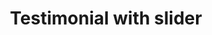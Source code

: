 ---
title: Testimonial with slider
category: Marketing
paid: true
isActive: true
ltr: {"vue":{"vueCss":[],"vueTail":[]},"react":{"jsxCss":[],"jsxTail":[{"label":"App.jsx","code":"import { useState } from \"react\"\n\nexport default () => {\n\n    const testimonials = [\n        {\n            avatar: \"https://api.uifaces.co/our-content/donated/xZ4wg2Xj.jpg\",\n            name: \"Martin escobar\",\n            title: \"Founder of meta\",\n            quote: \"Lorem ipsum dolor sit amet, consectetur adipiscing elit. Nunc et est hendrerit, porta nunc vitae, gravida justo. Nunc fermentum magna lorem, euismod volutpat arcu volutpat et.\"\n        },\n        {\n            avatar: \"https://randomuser.me/api/portraits/women/79.jpg\",\n            name: \"Angela stian\",\n            title: \"Product designer\",\n            quote: \"It is a long established fact that a reader will be distracted by the readable content of a page when looking at its layout, that the point of using Lorem Ipsum.\"\n        },\n        {\n            avatar: \"https://randomuser.me/api/portraits/men/86.jpg\",\n            name: \"Karim ahmed\",\n            title: \"DevOp engineer\",\n            quote: \"At vero eos et accusamus et iusto odio dignissimos ducimus qui blanditiis praesentium voluptatum deleniti atque corrupti quos dolores et quas molestias excepturi sint occaecati \"\n        },\n    ]\n\n    const [currentTestimonial, setCurrentTestimonial] = useState(0)\n\n    return (\n        <section className=\"py-14\">\n            <div className=\"max-w-screen-xl mx-auto px-4 md:px-8\">\n                <div className=\"max-w-3xl mx-auto text-center\">\n                    <h3 className=\"text-indigo-600 font-semibold pb-6\">What people are saying</h3>\n                    <ul>\n                        {\n                            testimonials.map((item, idx) => (\n                                currentTestimonial == idx ? (\n                                    <li key={idx}>\n                                        <figure>\n                                            <blockquote>\n                                                <p className=\"text-gray-800 text-xl font-semibold sm:text-2xl\">\n                                                    “{item.quote}“\n                                                </p>\n                                            </blockquote>\n                                            <div className=\"mt-6\">\n                                                <img src={item.avatar} className=\"w-16 h-16 mx-auto rounded-full\" />\n                                                <div className=\"mt-3\">\n                                                    <span className=\"block text-gray-800 font-semibold\">{item.name}</span>\n                                                    <span className=\"block text-gray-600 text-sm mt-0.5\">{item.title}</span>\n                                                </div>\n                                            </div>\n                                        </figure>\n                                    </li>\n                                ) : \"\"\n                            ))\n                        }\n                    </ul>\n                </div>\n                <div className=\"mt-6\">\n                    <ul className=\"flex gap-x-3 justify-center\">\n                        {\n                            testimonials.map((item, idx) => (\n                                <li key={idx}>\n                                    <button className={`w-2.5 h-2.5 rounded-full duration-150 ring-offset-2 ring-indigo-600 focus:ring ${currentTestimonial == idx ? \"bg-indigo-600\" : \"bg-gray-300\"}`}\n                                        onClick={() => setCurrentTestimonial(idx)}\n                                    ></button>\n                                </li>\n                            ))\n                        }\n                    </ul>\n                </div>\n            </div>\n        </section>\n    )\n}"}]},"preview":"function App() {\n\n    const testimonials = [\n        {\n            avatar: \"https://api.uifaces.co/our-content/donated/xZ4wg2Xj.jpg\",\n            name: \"Martin escobar\",\n            title: \"Founder of meta\",\n            quote: \"Lorem ipsum dolor sit amet, consectetur adipiscing elit. Nunc et est hendrerit, porta nunc vitae, gravida justo. Nunc fermentum magna lorem, euismod volutpat arcu volutpat et.\"\n        },\n        {\n            avatar: \"https://randomuser.me/api/portraits/women/79.jpg\",\n            name: \"Angela stian\",\n            title: \"Product designer\",\n            quote: \"It is a long established fact that a reader will be distracted by the readable content of a page when looking at its layout, that the point of using Lorem Ipsum.\"\n        },\n        {\n            avatar: \"https://randomuser.me/api/portraits/men/86.jpg\",\n            name: \"Karim ahmed\",\n            title: \"DevOp engineer\",\n            quote: \"At vero eos et accusamus et iusto odio dignissimos ducimus qui blanditiis praesentium voluptatum deleniti atque corrupti quos dolores et quas molestias excepturi sint occaecati \"\n        },\n    ]\n\n    const [currentTestimonial, setCurrentTestimonial] = React.useState(0)\n\n    return (\n        <section className=\"py-14\">\n            <div className=\"max-w-screen-xl mx-auto px-4 md:px-8\">\n                <div className=\"max-w-3xl mx-auto text-center\">\n                    <h3 className=\"text-indigo-600 font-semibold pb-6\">What people are saying</h3>\n                    <ul>\n                        {\n                            testimonials.map((item, idx) => (\n                                currentTestimonial == idx ? (\n                                    <li key={idx}>\n                                        <figure>\n                                            <blockquote>\n                                                <p className=\"text-gray-800 text-xl font-semibold sm:text-2xl\">\n                                                    “{item.quote}“\n                                                </p>\n                                            </blockquote>\n                                            <div className=\"mt-6\">\n                                                <img src={item.avatar} className=\"w-16 h-16 mx-auto rounded-full\" />\n                                                <div className=\"mt-3\">\n                                                    <span className=\"block text-gray-800 font-semibold\">{item.name}</span>\n                                                    <span className=\"block text-gray-600 text-sm mt-0.5\">{item.title}</span>\n                                                </div>\n                                            </div>\n                                        </figure>\n                                    </li>\n                                ) : \"\"\n                            ))\n                        }\n                    </ul>\n                </div>\n                <div className=\"mt-6\">\n                    <ul className=\"flex gap-x-3 justify-center\">\n                        {\n                            testimonials.map((item, idx) => (\n                                <li key={idx}>\n                                    <button className={`w-2.5 h-2.5 rounded-full duration-150 ring-offset-2 ring-indigo-600 focus:ring ${currentTestimonial == idx ? \"bg-indigo-600\" : \"bg-gray-300\"}`}\n                                        onClick={() => setCurrentTestimonial(idx)}\n                                    ></button>\n                                </li>\n                            ))\n                        }\n                    </ul>\n                </div>\n            </div>\n        </section>\n    )\n}"}
rtl: {"vue":{"vueTail":[],"vueCss":[]},"preview":"function App() {\n\n    const testimonials = [\n        {\n            avatar: \"https://api.uifaces.co/our-content/donated/xZ4wg2Xj.jpg\",\n            name: \"مارتن بروم\",\n            title: \"مؤسس ميتا\",\n            quote: \"من المهم أن تعرف أن الألم بحد ذاته مهم، وسيتبعه نظام التعليم. والآن يوجد مكتب، بوابة الحياة الآن، مجرد حامل. الآن العمل العظيم للتخمير، مهنة لمهنة أركو.\"\n        },\n        {\n            avatar: \"https://randomuser.me/api/portraits/women/79.jpg\",\n            name: \"أنجيلا ستيان\",\n            title: \"مصمم المنتج\",\n            quote: \"هناك حقيقة مثبتة منذ زمن طويل وهي أن المحتوى المقروء لصفحة ما سيلهي القارئ عن التركيز على الشكل الخارجي للنص، وأن الهدف من استخدام لوريم إيبسوم.\"\n        },\n        {\n            avatar: \"https://randomuser.me/api/portraits/men/86.jpg\",\n            name: \"كريم احمد\",\n            title: \"مهندس DevOp\",\n            quote: \"لكننا في الواقع نتهم ونجلب بالكراهية فقط أولئك الذين ألينهم وفسدهم تملق الملذات الحالية ، وأعموا عن الآلام والمتاعب التي هم على وشك تجربتها.\"\n        },\n    ]\n\n    const [currentTestimonial, setCurrentTestimonial] = React.useState(0)\n\n    return (\n        <section className=\"py-14\">\n            <div className=\"max-w-screen-xl mx-auto px-4 md:px-8\">\n                <div className=\"max-w-3xl mx-auto text-center\">\n                    <h3 className=\"text-indigo-600 font-semibold pb-6\">ما يقوله الناس</h3>\n                    <ul>\n                        {\n                            testimonials.map((item, idx) => (\n                                currentTestimonial == idx ? (\n                                    <li key={idx}>\n                                        <figure>\n                                            <blockquote>\n                                                <p className=\"text-gray-800 text-xl font-semibold sm:text-2xl\">\n                                                    “{item.quote}“\n                                                </p>\n                                            </blockquote>\n                                            <div className=\"mt-6\">\n                                                <img src={item.avatar} className=\"w-16 h-16 mx-auto rounded-full\" />\n                                                <div className=\"mt-3\">\n                                                    <span className=\"block text-gray-800 font-semibold\">{item.name}</span>\n                                                    <span className=\"block text-gray-600 text-sm mt-0.5\">{item.title}</span>\n                                                </div>\n                                            </div>\n                                        </figure>\n                                    </li>\n                                ) : \"\"\n                            ))\n                        }\n                    </ul>\n                </div>\n                <div className=\"mt-6\">\n                    <ul className=\"flex gap-x-3 justify-center\">\n                        {\n                            testimonials.map((item, idx) => (\n                                <li key={idx}>\n                                    <button className={`w-2.5 h-2.5 rounded-full duration-150 ring-offset-2 ring-indigo-600 focus:ring ${currentTestimonial == idx ? \"bg-indigo-600\" : \"bg-gray-300\"}`}\n                                        onClick={() => setCurrentTestimonial(idx)}\n                                    ></button>\n                                </li>\n                            ))\n                        }\n                    </ul>\n                </div>\n            </div>\n        </section>\n    )\n}","react":{"jsxTail":[{"code":"export default () => {\n\n    const testimonials = [\n        {\n            avatar: \"https://api.uifaces.co/our-content/donated/xZ4wg2Xj.jpg\",\n            name: \"مارتن بروم\",\n            title: \"مؤسس ميتا\",\n            quote: \"من المهم أن تعرف أن الألم بحد ذاته مهم، وسيتبعه نظام التعليم. والآن يوجد مكتب، بوابة الحياة الآن، مجرد حامل. الآن العمل العظيم للتخمير، مهنة لمهنة أركو.\"\n        },\n        {\n            avatar: \"https://randomuser.me/api/portraits/women/79.jpg\",\n            name: \"أنجيلا ستيان\",\n            title: \"مصمم المنتج\",\n            quote: \"هناك حقيقة مثبتة منذ زمن طويل وهي أن المحتوى المقروء لصفحة ما سيلهي القارئ عن التركيز على الشكل الخارجي للنص، وأن الهدف من استخدام لوريم إيبسوم.\"\n        },\n        {\n            avatar: \"https://randomuser.me/api/portraits/men/86.jpg\",\n            name: \"كريم احمد\",\n            title: \"مهندس DevOp\",\n            quote: \"لكننا في الواقع نتهم ونجلب بالكراهية فقط أولئك الذين ألينهم وفسدهم تملق الملذات الحالية ، وأعموا عن الآلام والمتاعب التي هم على وشك تجربتها.\"\n        },\n    ]\n\n    const [currentTestimonial, setCurrentTestimonial] = useState(0)\n\n    return (\n        <section className=\"py-14\">\n            <div className=\"max-w-screen-xl mx-auto px-4 md:px-8\">\n                <div className=\"max-w-3xl mx-auto text-center\">\n                    <h3 className=\"text-indigo-600 font-semibold pb-6\">ما يقوله الناس</h3>\n                    <ul>\n                        {\n                            testimonials.map((item, idx) => (\n                                currentTestimonial == idx ? (\n                                    <li key={idx}>\n                                        <figure>\n                                            <blockquote>\n                                                <p className=\"text-gray-800 text-xl font-semibold sm:text-2xl\">\n                                                    “{item.quote}“\n                                                </p>\n                                            </blockquote>\n                                            <div className=\"mt-6\">\n                                                <img src={item.avatar} className=\"w-16 h-16 mx-auto rounded-full\" />\n                                                <div className=\"mt-3\">\n                                                    <span className=\"block text-gray-800 font-semibold\">{item.name}</span>\n                                                    <span className=\"block text-gray-600 text-sm mt-0.5\">{item.title}</span>\n                                                </div>\n                                            </div>\n                                        </figure>\n                                    </li>\n                                ) : \"\"\n                            ))\n                        }\n                    </ul>\n                </div>\n                <div className=\"mt-6\">\n                    <ul className=\"flex gap-x-3 justify-center\">\n                        {\n                            testimonials.map((item, idx) => (\n                                <li key={idx}>\n                                    <button className={`w-2.5 h-2.5 rounded-full duration-150 ring-offset-2 ring-indigo-600 focus:ring ${currentTestimonial == idx ? \"bg-indigo-600\" : \"bg-gray-300\"}`}\n                                        onClick={() => setCurrentTestimonial(idx)}\n                                    ></button>\n                                </li>\n                            ))\n                        }\n                    </ul>\n                </div>\n            </div>\n        </section>\n    )\n}","label":"App.jsx"}],"jsxCss":[]}}
slug: /testimonials
id: ee63cb7f-0402-449c-b1e3-a39a1e4c35c3
created_at: 1670769840359
---